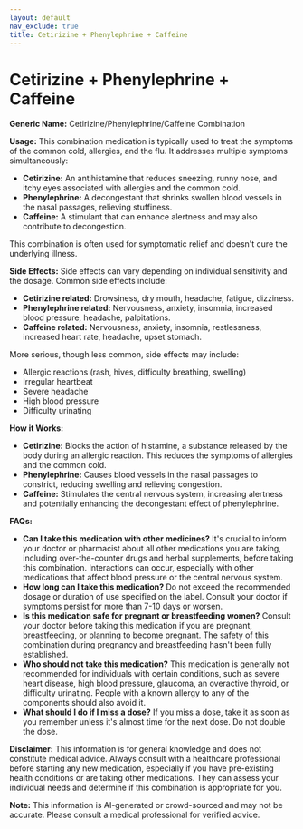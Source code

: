```yaml
---
layout: default
nav_exclude: true
title: Cetirizine + Phenylephrine + Caffeine
---
```


# Cetirizine + Phenylephrine + Caffeine

**Generic Name:** Cetirizine/Phenylephrine/Caffeine Combination

**Usage:** This combination medication is typically used to treat the symptoms of the common cold, allergies, and the flu.  It addresses multiple symptoms simultaneously:

* **Cetirizine:**  An antihistamine that reduces sneezing, runny nose, and itchy eyes associated with allergies and the common cold.
* **Phenylephrine:** A decongestant that shrinks swollen blood vessels in the nasal passages, relieving stuffiness.
* **Caffeine:** A stimulant that can enhance alertness and may also contribute to decongestion.

This combination is often used for symptomatic relief and doesn't cure the underlying illness.

**Side Effects:**  Side effects can vary depending on individual sensitivity and the dosage. Common side effects include:

* **Cetirizine related:** Drowsiness, dry mouth, headache, fatigue, dizziness.
* **Phenylephrine related:** Nervousness, anxiety, insomnia, increased blood pressure, headache, palpitations.
* **Caffeine related:** Nervousness, anxiety, insomnia, restlessness, increased heart rate, headache, upset stomach.

More serious, though less common, side effects may include:

* Allergic reactions (rash, hives, difficulty breathing, swelling)
* Irregular heartbeat
* Severe headache
* High blood pressure
* Difficulty urinating

**How it Works:**

* **Cetirizine:** Blocks the action of histamine, a substance released by the body during an allergic reaction.  This reduces the symptoms of allergies and the common cold.
* **Phenylephrine:**  Causes blood vessels in the nasal passages to constrict, reducing swelling and relieving congestion.
* **Caffeine:** Stimulates the central nervous system, increasing alertness and potentially enhancing the decongestant effect of phenylephrine.

**FAQs:**

* **Can I take this medication with other medicines?**  It's crucial to inform your doctor or pharmacist about all other medications you are taking, including over-the-counter drugs and herbal supplements, before taking this combination.  Interactions can occur, especially with other medications that affect blood pressure or the central nervous system.
* **How long can I take this medication?**  Do not exceed the recommended dosage or duration of use specified on the label.  Consult your doctor if symptoms persist for more than 7-10 days or worsen.
* **Is this medication safe for pregnant or breastfeeding women?**  Consult your doctor before taking this medication if you are pregnant, breastfeeding, or planning to become pregnant.  The safety of this combination during pregnancy and breastfeeding hasn't been fully established.
* **Who should not take this medication?**  This medication is generally not recommended for individuals with certain conditions, such as severe heart disease, high blood pressure, glaucoma, an overactive thyroid, or difficulty urinating.  People with a known allergy to any of the components should also avoid it.
* **What should I do if I miss a dose?**  If you miss a dose, take it as soon as you remember unless it's almost time for the next dose.  Do not double the dose.


**Disclaimer:** This information is for general knowledge and does not constitute medical advice. Always consult with a healthcare professional before starting any new medication, especially if you have pre-existing health conditions or are taking other medications.  They can assess your individual needs and determine if this combination is appropriate for you.


**Note:** This information is AI-generated or crowd-sourced and may not be accurate. Please consult a medical professional for verified advice.